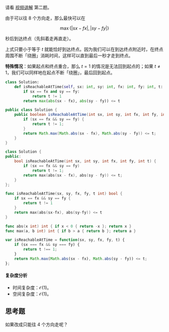 请看 [视频讲解](https://www.bilibili.com/video/BV1U34y1N7Pe/) 第二题。

由于可以往 $8$ 个方向走，那么最快可以在

$$
\max\{|sx-fx|, |sy-fy|\}
$$

秒后到达终点（先斜着走再直走）。

上式只要小于等于 $t$ 就能恰好到达终点。因为我们可以在到达终点附近时，在终点周围不断「绕圈」消耗时间，这样可以直到最后一秒才走到终点。

**特殊情况**：如果起点和终点重合，那么 $t=1$ 的情况是无法回到起点的；如果 $t\ne 1$，我们可以同样地在起点不断「绕圈」，最后回到起点。

```py [sol-Python3]
class Solution:
    def isReachableAtTime(self, sx: int, sy: int, fx: int, fy: int, t: int) -> bool:
        if sx == fx and sy == fy:
            return t != 1
        return max(abs(sx - fx), abs(sy - fy)) <= t
```

```java [sol-Java]
public class Solution {
    public boolean isReachableAtTime(int sx, int sy, int fx, int fy, int t) {
        if (sx == fx && sy == fy) {
            return t != 1;
        }
        return Math.max(Math.abs(sx - fx), Math.abs(sy - fy)) <= t;
    }
}
```

```cpp [sol-C++]
class Solution {
public:
    bool isReachableAtTime(int sx, int sy, int fx, int fy, int t) {
        if (sx == fx && sy == fy)
            return t != 1;
        return max(abs(sx - fx), abs(sy - fy)) <= t;
    }
};
```

```go [sol-Go]
func isReachableAtTime(sx, sy, fx, fy, t int) bool {
	if sx == fx && sy == fy {
		return t != 1
	}
	return max(abs(sx-fx), abs(sy-fy)) <= t
}

func abs(x int) int { if x < 0 { return -x }; return x }
func max(a, b int) int { if b > a { return b }; return a }
```

```js [sol-JavaScript]
var isReachableAtTime = function(sx, sy, fx, fy, t) {
    if (sx === fx && sy === fy) {
        return t !== 1;
    }
    return Math.max(Math.abs(sx - fx), Math.abs(sy - fy)) <= t;
};
```

#### 复杂度分析

- 时间复杂度：$\mathcal{O}(1)$。
- 空间复杂度：$\mathcal{O}(1)$。

## 思考题

如果改成只能往 $4$ 个方向走呢？
